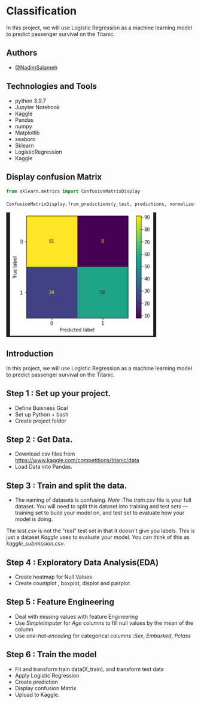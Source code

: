 
# Classification

In this project, we will use Logistic Regression as a machine learning model to predict passenger survival on the Titanic.


## Authors

- [@NadimSalameh](https://github.com/NadimSalameh)


## Technologies and Tools

* python 3.9.7
* Jupyter Notebook
* Kaggle
* Pandas 
* numpy
* Matplotlib
* seaborn
* Sklearn
* LogisticRegression
* Kaggle
## Display confusion Matrix

```python
from sklearn.metrics import ConfusionMatrixDisplay

ConfusionMatrixDisplay.from_predictions(y_test, predictions, normalize=None)

```
![App Screenshot](https://github.com/NadimSalameh/Classification/blob/main/Display_Confusion_Matrix.png)

## Introduction

 In this project, we will use Logistic Regression as a machine learning model to predict passenger survival on the Titanic.

## Step 1 : Set up your project.

* Define Buisness Goal
* Set up Python + bash
* Create project folder


## Step 2 : Get Data.

* Download csv files from https://www.kaggle.com/competitions/titanic/data
* Load Data into Pandas.


## Step 3 : Train and split the data.

* The naming of datasets  is confusing.
*Note* :The *train.csv* file is your full dataset. You will need to split this
dataset into training and test sets — training set to build your model on, and test
set to evaluate how your model is doing.

The *test.csv* is not the "real" test set in that it doesn't give you labels. This is
just a dataset *Kaggle* uses to evaluate your model. You can think of this as *kaggle_submission.csv*.

## Step 4 : Exploratory Data Analysis(EDA)

* Create heatmap for Null Values
* Create countplot , boxplot, displot and pairplot



## Step 5 : Feature Engineering

* Deal with missing values with feature Engineering
* Use *SimpleImputer* for *Age* columns to fill null values by the mean of the column
* Use *one-hot-encoding* for categorical columns :*Sex*, *Embarked*, *Pclass*

## Step 6 : Train the model

* Fit and transform train data(X_train), and transform test data
* Apply Logistic Regression 
* Create prediction
* Display confusion Matrix
* Upload to Kaggle.
